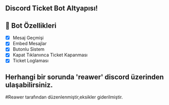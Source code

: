 ## Discord Ticket Bot Altyapısı!

## 📑 Bot Özellikleri

- [x] Mesaj Geçmişi
- [x] Embed Mesajlar
- [x] Butonlu Sistem
- [x] Kapat Tıklanıınca Ticket Kapanması 
- [x] Ticket Loglaması

## Herhangi bir sorunda 'reawer' discord üzerinden ulaşabilirsiniz.

#Reawer tarafından düzenlenmiştir,eksikler giderilmiştir.